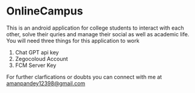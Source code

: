 # OnlineCampus
This is an android application for college students to interact with each other, solve their quries and manage their social as well as academic life.
You will need three things for this application to work 
1. Chat GPT api key
2. Zegocoloud Account
3. FCM Server Key

For further clarfications or doubts you can connect with me at amanpandey12398@gmail.com 

